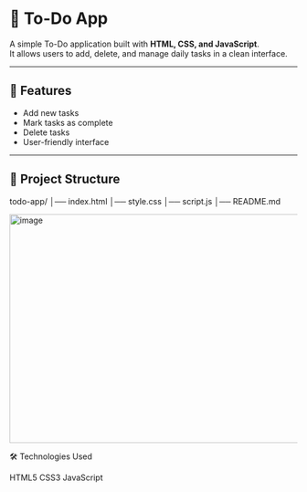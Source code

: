 # 📝 To-Do App

A simple To-Do application built with **HTML, CSS, and JavaScript**.  
It allows users to add, delete, and manage daily tasks in a clean interface.

---

## 🚀 Features
- Add new tasks  
- Mark tasks as complete  
- Delete tasks  
- User-friendly interface  

---

## 📂 Project Structure
todo-app/
│── index.html
│── style.css
│── script.js
│── README.md

<img width="568" height="401" alt="image" src="https://github.com/user-attachments/assets/266cbf84-59b1-47af-81df-54501ffc7aaa" />

🛠️ Technologies Used

HTML5
CSS3
JavaScript
